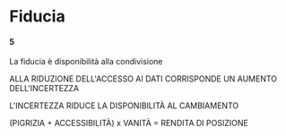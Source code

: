 # Fiducia

#### 5
La fiducia è disponibilità alla condivisione

ALLA RIDUZIONE DELL'ACCESSO AI DATI CORRISPONDE UN AUMENTO DELL'INCERTEZZA

L'INCERTEZZA RIDUCE LA DISPONIBILITÀ AL CAMBIAMENTO

(PIGRIZIA + ACCESSIBILITÀ) x VANITÀ = RENDITA DI POSIZIONE
